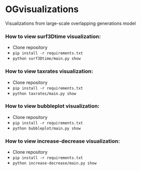 # OGvisualizations
Visualizations from large-scale overlapping generations model

### How to view surf3Dtime visualization:
* Clone repository
* `pip install -r requirements.txt`
* `python surf3Dtime/main.py show`

### How to view taxrates visualization:
* Clone repository
* `pip install -r requirements.txt`
* `python taxrates/main.py show`

### How to view bubbleplot visualization:
* Clone repository
* `pip install -r requirements.txt`
* `python bubbleplot/main.py show`

### How to view increase-decrease visualization:
* Clone repository
* `pip install -r requirements.txt`
* `python increase-decrease/main.py show`
